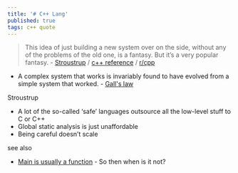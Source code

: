 ```yaml
---
title: '# C++ Lang'
published: true
tags: c++ quote
---
```

>  This idea of just building a new system over on the side, without any of the problems of the old one, is a fantasy. But it’s a very popular fantasy. - [Stroustrup](https://thenewstack.io/bjarne-stroustrups-plan-for-bringing-safety-to-c/) / [c++ reference](http://en.cppreference.com/w/) / [r/cpp](https://www.reddit.com/r/cpp/)

- A complex system that works is invariably found to have evolved from a simple system that worked. - [Gall's law](https://en.wikipedia.org/wiki/John_Gall_(author)#Gall's_law)

Stroustrup
- A lot of the so-called ‘safe’ languages outsource all the low-level stuff to C or C++ 
- Global static analysis is just unaffordable
- Being careful doesn’t scale

see also
- [	Main is usually a function](https://news.ycombinator.com/item?id=37045803) - So then when is it not?
